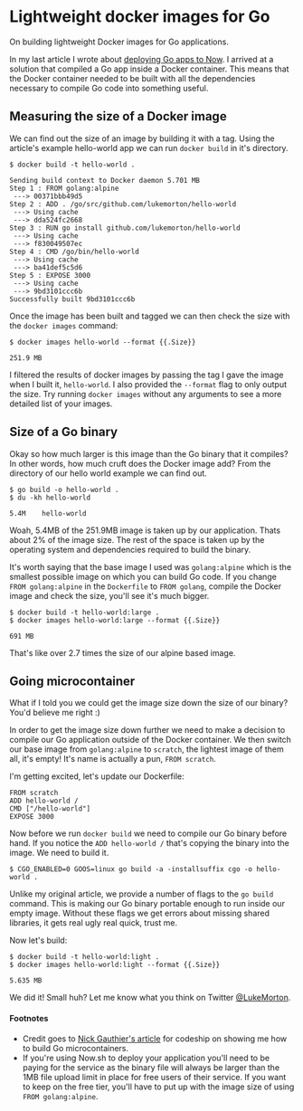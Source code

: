 # Lightweight docker images for Go

On building lightweight Docker images for Go applications.

In my last article I wrote about [deploying Go apps to Now](/thoughts/2017-01-15-deploying-go-on-zeit-now). I arrived at a solution that compiled a Go app inside a Docker container. This means that the Docker container needed to be built with all the dependencies necessary to compile Go code into something useful.

## Measuring the size of a Docker image

We can find out the size of an image by building it with a tag. Using the article's example hello-world app we can run `docker build` in it's directory.

```
$ docker build -t hello-world .

Sending build context to Docker daemon 5.701 MB
Step 1 : FROM golang:alpine
 ---> 00371bbb49d5
Step 2 : ADD . /go/src/github.com/lukemorton/hello-world
 ---> Using cache
 ---> dda524fc2668
Step 3 : RUN go install github.com/lukemorton/hello-world
 ---> Using cache
 ---> f830049507ec
Step 4 : CMD /go/bin/hello-world
 ---> Using cache
 ---> ba41def5c5d6
Step 5 : EXPOSE 3000
 ---> Using cache
 ---> 9bd3101ccc6b
Successfully built 9bd3101ccc6b
```

Once the image has been built and tagged we can then check the size with the `docker images` command:

```
$ docker images hello-world --format {{.Size}}

251.9 MB
```

I filtered the results of docker images by passing the tag I gave the image when I built it, `hello-world`. I also provided the `--format` flag to only output the size. Try running `docker images` without any arguments to see a more detailed list of your images.

## Size of a Go binary

Okay so how much larger is this image than the Go binary that it compiles? In other words, how much cruft does the Docker image add? From the directory of our hello world example we can find out.

```
$ go build -o hello-world .
$ du -kh hello-world

5.4M	hello-world
```

Woah, 5.4MB of the 251.9MB image is taken up by our application. Thats about 2% of the image size. The rest of the space is taken up by the operating system and dependencies required to build the binary.

It's worth saying that the base image I used was `golang:alpine` which is the smallest possible image on which you can build Go code. If you change `FROM golang:alpine` in the `Dockerfile` to `FROM golang`, compile the Docker image and check the size, you'll see it's much bigger.

```
$ docker build -t hello-world:large .
$ docker images hello-world:large --format {{.Size}}

691 MB
```

That's like over 2.7 times the size of our alpine based image.

## Going microcontainer

What if I told you we could get the image size down the size of our binary? You'd believe me right :)

In order to get the image size down further we need to make a decision to compile our Go application outside of the Docker container. We then switch our base image from `golang:alpine` to `scratch`, the lightest image of them all, it's empty! It's name is actually a pun, `FROM scratch`.

I'm getting excited, let's update our Dockerfile:

```
FROM scratch
ADD hello-world /
CMD ["/hello-world"]
EXPOSE 3000
```

Now before we run `docker build` we need to compile our Go binary before hand. If you notice the `ADD hello-world /` that's copying the binary into the image. We need to build it.

```
$ CGO_ENABLED=0 GOOS=linux go build -a -installsuffix cgo -o hello-world .
```

Unlike my original article, we provide a number of flags to the `go build` command. This is making our Go binary portable enough to run inside our empty image. Without these flags we get errors about missing shared libraries, it gets real ugly real quick, trust me.

Now let's build:

```
$ docker build -t hello-world:light .
$ docker images hello-world:light --format {{.Size}}

5.635 MB
```

We did it! Small huh? Let me know what you think on Twitter [@LukeMorton](https://twitter.com/LukeMorton).

#### Footnotes

- Credit goes to [Nick Gauthier's article](https://blog.codeship.com/building-minimal-docker-containers-for-go-applications/) for codeship on showing me how to build Go microcontainers.
- If you're using Now.sh to deploy your application you'll need to be paying for the service as the binary file will always be larger than the 1MB file upload limit in place for free users of their service. If you want to keep on the free tier, you'll have to put up with the image size of using `FROM golang:alpine`.
